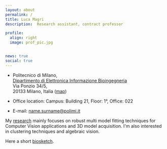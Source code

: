 ```yaml
---
layout: about
permalink: /
title: Luca Magri
description:  Research assistant, contract professor

profile:
  align: right
  image: prof_pic.jpg


news: true
social: true
---
```


* Politecnico di Milano, <br> <a href="https://www.deib.polimi.it/ita/home">Dipartimento di Elettronica Informazione Bioingegneria</a> <br>
Via Ponzio 34/5,<br>
20133 Milano, Italia ([map](https://www.deib.polimi.it/eng/how-to-reach-us))

* Office location: Campus: Building 21, Floor: 1°, Office: 022

* E-mail: name.surname@polimi.it

My [research][research] mainly focuses on robust multi model fitting techniques for Computer Vision applications and 3D model acquisition. I'm also interested in clustering techniques and algebraic vision.


Here a short [biosketch][bio].

[bio]:/bio/
[research]:/projects/